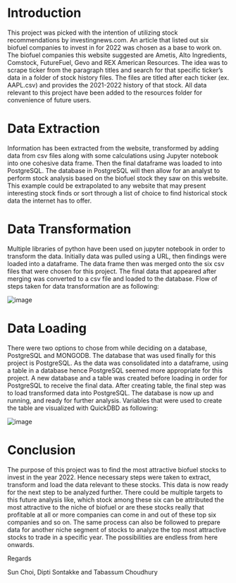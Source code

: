 # Introduction
                                                                        
This project was picked with the intention of utilizing stock recommendations by investingnews.com. An article that listed out six biofuel companies to invest in for 2022 was chosen as a base to work on. The biofuel companies this website suggested are Ametis, Alto Ingredients, Comstock, FutureFuel, Gevo and REX American Resources.
The idea was to scrape ticker from the paragraph titles and search for that specific ticker’s data in a folder of stock history files. The files are titled after each ticker (ex. AAPL.csv) and provides the 2021-2022 history of that stock. All data relevant to this project have been added to the resources folder for convenience of future users.
 

# Data Extraction
                                                                        
Information has been extracted from the website, transformed by adding data from csv files along with some calculations using Jupyter notebook into one cohesive data frame. Then the final dataframe was loaded to into PostgreSQL.
The database in PostgreSQL will then allow for an analyst to perform stock analysis based on the biofuel stock they saw on this website. This example could be extrapolated to any website that may present interesting stock finds or sort through a list of choice to find historical stock data the internet has to offer.


# Data Transformation

Multiple libraries of python have been used on jupyter notebook in order to transform the data. Initially data was pulled using a URL, then findings were loaded into a dataframe. The data frame then was merged onto the six csv files that were chosen for this project. The final data that appeared after merging was converted to a csv file and loaded to the database. Flow of  steps taken for data transformation are as following:


![image](https://user-images.githubusercontent.com/112669805/206549379-a69e50b6-9eab-450f-9512-60b9f01eaca8.png)


# Data Loading

There were two options to chose from while deciding on a database, PostgreSQL and MONGODB. The database that was used finally for this project is PostgreSQL. As the data was consolidated into a dataframe, using a table in a database hence PostgreSQL seemed more appropriate for this project. A new database and a table was created before loading in order for PostgreSQL to receive the final data. After creating table, the final step was to load transformed data into PostgreSQL. The database is now up and running, and ready for further analysis. Variables that were used to create the table are visualized with QuickDBD as following:

![image](https://files.slack.com/files-pri/T03Q4GYENE9-F04EFD2BA0J/image.png)

# Conclusion

The purpose of this project was to find the most attractive biofuel stocks to invest in the year 2022. Hence necessary steps were taken to extract, transform and load the data relevant to these stocks.  This data is now ready for the next step to be analyzed further. There could be multiple targets to this future analysis like, which stock among these six can be attributed the most attractive to the niche of biofuel or are these stocks really that profitable at all or more companies can come in and out of these top six companies and so on. The same process can also be followed to prepare data for another niche segment of stocks to analyze the top most attractive stocks to trade in a specific year. The possibilities are endless from here onwards.

Regards

Sun Choi, Dipti Sontakke and Tabassum Choudhury
